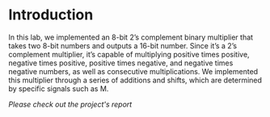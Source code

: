# Introduction

In this lab, we implemented an 8-bit 2’s complement binary multiplier that takes two 8-bit numbers and outputs a 16-bit number. Since it’s a 2’s complement multiplier, it’s capable of multiplying positive times positive, negative times positive, positive times negative, and negative times negative numbers, as well as consecutive multiplications. We implemented this multiplier through a series of additions and shifts, which are determined by specific signals such as M.

*Please check out the project's report*
